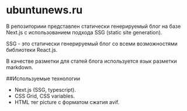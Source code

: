 # ubuntunews.ru

В репозиториии представлен статически генерируемый блог на базе Next.js с использованием подхода 
SSG (static site generation). 

SSG - это статически генерируемый блог со всеми возможностями библиотеки React.js.

В качестве разметки для статей блога используется язык разметки markdown.

##Используемые технологии

- Next.js (SSG, typescript).
- CSS Grid, CSS variables.
- HTML тег picture с форматом сжатия avif.
